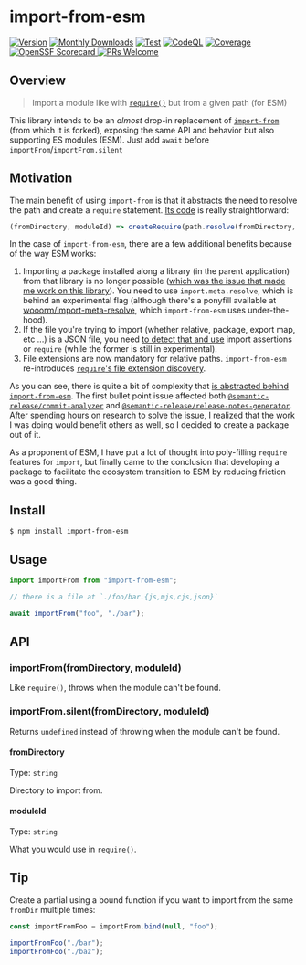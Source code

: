 # import-from-esm

[![Version](https://img.shields.io/npm/v/import-from-esm?logo=npm)](https://www.npmjs.com/package/import-from-esm)
[![Monthly Downloads](https://img.shields.io/npm/dm/import-from-esm)](https://www.npmjs.com/package/import-from-esm)
[![Test](https://img.shields.io/github/actions/workflow/status/sheerlox/import-from-esm/release.yml?logo=github)](https://github.com/sheerlox/import-from-esm/actions/workflows/release.yml)
[![CodeQL](https://img.shields.io/github/actions/workflow/status/sheerlox/import-from-esm/codeql.yml?logo=github&label=CodeQL)](https://github.com/sheerlox/import-from-esm/actions/workflows/codeql.yml)
[![Coverage](https://img.shields.io/sonar/coverage/sheerlox_import-from-esm?logo=sonarcloud&server=https%3A%2F%2Fsonarcloud.io)](https://sonarcloud.io/summary/overall?id=sheerlox_import-from-esm)
[![OpenSSF Scorecard](https://img.shields.io/ossf-scorecard/github.com/sheerlox/import-from-esm?label=openssf%20scorecard)
](https://securityscorecards.dev/viewer/?uri=github.com/sheerlox/import-from-esm)
[![PRs Welcome](https://img.shields.io/badge/PRs-welcome-brightgreen.svg)](http://makeapullrequest.com)

## Overview

> Import a module like with [`require()`](https://nodejs.org/api/modules.html#modules_require_id) but from a given path (for ESM)

This library intends to be an _almost_ drop-in replacement of [`import-from`](https://github.com/sindresorhus/import-from) (from which it is forked), exposing the same API and behavior but also supporting ES modules (ESM). Just add `await` before `importFrom`/`importFrom.silent`

## Motivation

The main benefit of using `import-from` is that it abstracts the need to resolve the path and create a `require` statement. [Its code](https://github.com/sindresorhus/import-from/blob/v4.0.0/index.js) is really straightforward:

<!-- prettier-ignore-start -->
```js
(fromDirectory, moduleId) => createRequire(path.resolve(fromDirectory, "noop.js"))(moduleId);
```
<!-- prettier-ignore-end -->

In the case of `import-from-esm`, there are a few additional benefits because of the way ESM works:

1. Importing a package installed along a library (in the parent application) from that library is no longer possible ([which was the issue that made me work on this library](https://github.com/semantic-release/release-notes-generator/pull/544#issuecomment-1745455518)). You need to use `import.meta.resolve`, which is behind an experimental flag (although there's a ponyfill available at [wooorm/import-meta-resolve](https://github.com/wooorm/import-meta-resolve), which `import-from-esm` uses under-the-hood).
2. If the file you're trying to import (whether relative, package, export map, etc ...) is a JSON file, you need [to detect that and use](https://github.com/sheerlox/import-from-esm/blob/v1.3.1/index.js#L33-L37) import assertions or `require` (while the former is still in experimental).
3. File extensions are now mandatory for relative paths. `import-from-esm` re-introduces [`require`'s file extension discovery](https://nodejs.org/docs/latest-v18.x/api/modules.html#file-modules).

As you can see, there is quite a bit of complexity that [is abstracted behind `import-from-esm`](https://github.com/sheerlox/import-from-esm/blob/v1.3.1/index.js). The first bullet point issue affected both [`@semantic-release/commit-analyzer`](https://github.com/semantic-release/commit-analyzer/pull/537/files#diff-a558e4411f9515691b462dfd89640ec649509db79a4a86c5c8860d7bff173f95R28) and [`@semantic-release/release-notes-generator`](https://github.com/semantic-release/release-notes-generator/pull/544/files#diff-bee027b39eb704f3c940d54960f4f26693260c52d72707ac17d72f38f66da7d5R30). After spending hours on research to solve the issue, I realized that the work I was doing would benefit others as well, so I decided to create a package out of it.

As a proponent of ESM, I have put a lot of thought into poly-filling `require` features for `import`, but finally came to the conclusion that developing a package to facilitate the ecosystem transition to ESM by reducing friction was a good thing.

## Install

```
$ npm install import-from-esm
```

## Usage

```js
import importFrom from "import-from-esm";

// there is a file at `./foo/bar.{js,mjs,cjs,json}`

await importFrom("foo", "./bar");
```

## API

### importFrom(fromDirectory, moduleId)

Like `require()`, throws when the module can't be found.

### importFrom.silent(fromDirectory, moduleId)

Returns `undefined` instead of throwing when the module can't be found.

#### fromDirectory

Type: `string`

Directory to import from.

#### moduleId

Type: `string`

What you would use in `require()`.

## Tip

Create a partial using a bound function if you want to import from the same `fromDir` multiple times:

```js
const importFromFoo = importFrom.bind(null, "foo");

importFromFoo("./bar");
importFromFoo("./baz");
```
